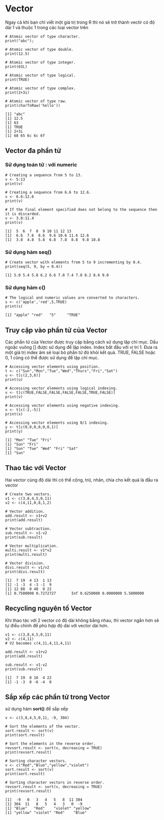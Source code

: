 # Vector

Ngay cả khi bạn chỉ viết một giá trị trong R thì nó sẽ trở thành vectir có độ dài 1 và thuộc 1 trong các loại vector trên
```
# Atomic vector of type character.
print("abc");

# Atomic vector of type double.
print(12.5)

# Atomic vector of type integer.
print(63L)

# Atomic vector of type logical.
print(TRUE)

# Atomic vector of type complex.
print(2+3i)

# Atomic vector of type raw.
print(charToRaw('hello'))
```

```
[1] "abc"
[1] 12.5
[1] 63
[1] TRUE
[1] 2+3i
[1] 68 65 6c 6c 6f
```

## Vector đa phần tử
### Sử dụng toán tử : với numeric
```
# Creating a sequence from 5 to 13.
v <- 5:13
print(v)

# Creating a sequence from 6.6 to 12.6.
v <- 6.6:12.6
print(v)

# If the final element specified does not belong to the sequence then it is discarded.
v <- 3.8:11.4
print(v)
```

```
[1]  5  6  7  8  9 10 11 12 13
[1]  6.6  7.6  8.6  9.6 10.6 11.6 12.6
[1]  3.8  4.8  5.8  6.8  7.8  8.8  9.8 10.8
```

### Sử dụng hàm **seq()**
```
# Create vector with elements from 5 to 9 incrementing by 0.4.
print(seq(5, 9, by = 0.4))
```
```
[1] 5.0 5.4 5.8 6.2 6.6 7.0 7.4 7.8 8.2 8.6 9.0
```
### Sử dụng hàm **c()**
```
# The logical and numeric values are converted to characters.
s <- c('apple','red',5,TRUE)
print(s)
```
```
[1] "apple" "red"   "5"     "TRUE" 
```

## Truy cập vào phần tử của Vector
Các phần tử của Vector được truy cập bằng cách sử dụng lập chỉ mục. Dấu ngoặc vuông [] được sử dụng để lập index. Index bắt đầu với vị trí 1. Đưa ra một giá trị index âm sẽ loại bỏ phần tử đó khỏi kết quả. TRUE, FALSE hoặc 0, 1 cũng có thể được sử dụng để lập chỉ mục.

```
# Accessing vector elements using position.
t <- c("Sun","Mon","Tue","Wed","Thurs","Fri","Sat")
u <- t[c(2,3,6)]
print(u)

# Accessing vector elements using logical indexing.
v <- t[c(TRUE,FALSE,FALSE,FALSE,FALSE,TRUE,FALSE)]
print(v)

# Accessing vector elements using negative indexing.
x <- t[c(-2,-5)]
print(x)

# Accessing vector elements using 0/1 indexing.
y <- t[c(0,0,0,0,0,0,1)]
print(y)
```

```
[1] "Mon" "Tue" "Fri"
[1] "Sun" "Fri"
[1] "Sun" "Tue" "Wed" "Fri" "Sat"
[1] "Sun"
```

## Thao tác với Vector
Hai vector cùng độ dài thì có thể cộng, trừ, nhân, chia cho kết quả là đầu ra vector

```
# Create two vectors.
v1 <- c(3,8,4,5,0,11)
v2 <- c(4,11,0,8,1,2)

# Vector addition.
add.result <- v1+v2
print(add.result)

# Vector subtraction.
sub.result <- v1-v2
print(sub.result)

# Vector multiplication.
multi.result <- v1*v2
print(multi.result)

# Vector division.
divi.result <- v1/v2
print(divi.result)
```

```
[1]  7 19  4 13  1 13
[1] -1 -3  4 -3 -1  9
[1] 12 88  0 40  0 22
[1] 0.7500000 0.7272727       Inf 0.6250000 0.0000000 5.5000000
```

## Recycling nguyên tố Vector
Khi thao tác với 2 vector có độ dài không bằng nhau, thì vector ngắn hơn sẽ tự điều chỉnh để phù hợp độ dài với vector dài hơn.
```
v1 <- c(3,8,4,5,0,11)
v2 <- c(4,11)
# V2 becomes c(4,11,4,11,4,11)

add.result <- v1+v2
print(add.result)

sub.result <- v1-v2
print(sub.result)
```

```
[1]  7 19  8 16  4 22
[1] -1 -3  0 -6 -4  0
```

## Sắp xếp các phần tử trong Vector
sử dụng hàm **sort()** để sắp xếp
```
v <- c(3,8,4,5,0,11, -9, 304)

# Sort the elements of the vector.
sort.result <- sort(v)
print(sort.result)

# Sort the elements in the reverse order.
revsort.result <- sort(v, decreasing = TRUE)
print(revsort.result)

# Sorting character vectors.
v <- c("Red","Blue","yellow","violet")
sort.result <- sort(v)
print(sort.result)

# Sorting character vectors in reverse order.
revsort.result <- sort(v, decreasing = TRUE)
print(revsort.result)
```
```
[1]  -9   0   3   4   5   8  11 304
[1] 304  11   8   5   4   3   0  -9
[1] "Blue"   "Red"    "violet" "yellow"
[1] "yellow" "violet" "Red"    "Blue" 
```